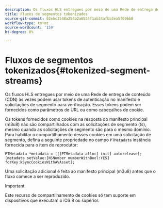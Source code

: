 ```yaml
---
description: Os fluxos HLS entregues por meio de uma Rede de entrega de conteúdo (CDN) às vezes podem usar tokens de autenticação no manifesto e solicitações de segmento para verificação. Esses tokens podem ser fornecidos como parâmetros de URL ou como cabeçalhos de cookie.
title: Fluxos de segmentos tokenizados
source-git-commit: 02ebc3548a254b2a6554f1ab34afbb3ea5f09bb8
workflow-type: tm+mt
source-wordcount: '159'
ht-degree: 0%

---
```


# Fluxos de segmentos tokenizados{#tokenized-segment-streams}

Os fluxos HLS entregues por meio de uma Rede de entrega de conteúdo (CDN) às vezes podem usar tokens de autenticação no manifesto e solicitações de segmento para verificação. Esses tokens podem ser fornecidos como parâmetros de URL ou como cabeçalhos de cookie.

Os tokens fornecidos como cookies na resposta do manifesto principal (m3u8) não são compartilhados com as solicitações de segmento (ts), mesmo quando as solicitações de segmento são para o mesmo domínio. Para habilitar o compartilhamento desses cookies em uma solicitação de segmento, defina a seguinte propriedade no campo `PTMetadata` instância fornecida para o item de reprodutor: 

```
PTMetadata *metadata = [[[PTMetadata alloc] init] autorelease]; 
[metadata setValue:[NSNumber numberWithBool:YES] forKey:kSyncCookiesWithAVAsset]; 
```

Uma solicitação adicional é feita ao manifesto principal (m3u8) antes que o fluxo comece a ser reproduzido.

>[!IMPORTANT]
>
>Este recurso de compartilhamento de cookies só tem suporte em dispositivos que executam o iOS 8 ou superior.
